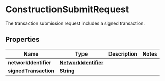 

# ConstructionSubmitRequest

The transaction submission request includes a signed transaction.
## Properties

Name | Type | Description | Notes
------------ | ------------- | ------------- | -------------
**networkIdentifier** | [**NetworkIdentifier**](NetworkIdentifier.md) |  | 
**signedTransaction** | **String** |  | 



